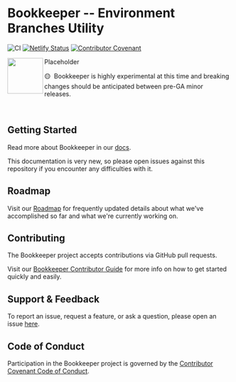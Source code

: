 # Bookkeeper -- Environment Branches Utility

![CI](https://github.com/akuity/bookkeeper/actions/workflows/ci.yaml/badge.svg)
[![Netlify Status](https://api.netlify.com/api/v1/badges/f5d7d99b-ca3a-4477-a10b-67fb7a8328a9/deploy-status)](https://app.netlify.com/sites/docs-bookkeeper-akuity-io/deploys)
[![Contributor Covenant](https://img.shields.io/badge/Contributor%20Covenant-2.1-4baaaa.svg)](CODE_OF_CONDUCT.md)

<img width="80" align="left" src="logo.png" style="right-margin: 20px"/>

Placeholder

🟡&nbsp;&nbsp;Bookkeeper is highly experimental at this time and breaking
changes should be anticipated between pre-GA minor releases.

<br clear="left"/>

## Getting Started

Read more about Bookkeeper in our
[docs](https://docs-bookkeeper-akuity-io.netlify.app/).

This documentation is very new, so please open issues against this repository if
you encounter any difficulties with it.

## Roadmap

Visit our [Roadmap](https://docs-bookkeeper-akuity-io.netlify.app/roadmap) for
frequently updated details about what we've accomplished so far and what we're
currently working on.

## Contributing

The Bookkeeper project accepts contributions via GitHub pull requests.

Visit our
[Bookkeeper Contributor Guide](https://docs-bookkeeper-akuity-io.netlify.app/contributor-guide/)
for more info on how to get started quickly and easily.

## Support & Feedback

To report an issue, request a feature, or ask a question, please open an issue
[here](https://github.com/akuity/bookkeeper/issues).

## Code of Conduct

Participation in the Bookkeeper project is governed by the
[Contributor Covenant Code of Conduct](https://docs-bookkeeper-akuity-io.netlify.app/contributor-guide/code-of-conduct/).
